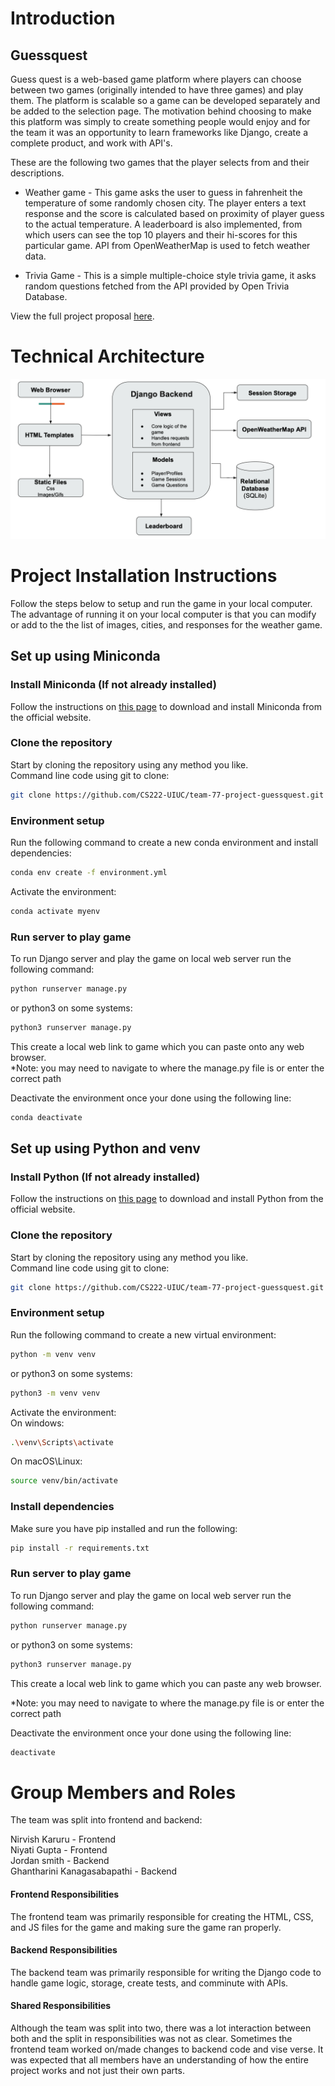 # Introduction

## Guessquest

Guess quest is a web-based game platform where players can choose between two games (originally intended to have three games) and play them. The platform is scalable so a game can be developed separately and be added to the selection page. The motivation behind choosing to make this platform was simply to create something people would enjoy and for the team it was an opportunity to learn frameworks like Django, create a complete product, and work with API's.

These are the following two games that the player selects from and their descriptions.

- Weather game - This game asks the user to guess in fahrenheit the temperature of some randomly chosen city. The player enters a text response and the score is calculated based on proximity of player guess to the actual temperature. A leaderboard is also implemented, from which users can see the top 10 players and their hi-scores for this particular game. API from OpenWeatherMap is used to fetch weather data.

- Trivia Game - This is a simple multiple-choice style trivia game, it asks random questions fetched from the API provided by Open Trivia Database.

View the full project proposal [here](https://docs.google.com/document/d/1nmonhs-nDe5rbL2t6OS7zO3k5HYWXBnDcnlw8PjkxnY/edit?usp=sharing).

# Technical Architecture

![Diagram](guessquest/games/static/css/Technial%20Architecture.png)

# Project Installation Instructions

Follow the steps below to setup and run the game in your local computer. \
The advantage of running it on your local computer is that you can modify or add to the the list of images, cities, and responses for the weather game.

## Set up using Miniconda

### Install Miniconda (If not already installed)

Follow the instructions on [this page](https://www.anaconda.com/docs/getting-started/miniconda/install) to download and install Miniconda from the official website.

### Clone the repository

Start by cloning the repository using any method you like. \
Command line code using git to clone:

```bash
git clone https://github.com/CS222-UIUC/team-77-project-guessquest.git
```

### Environment setup

Run the following command to create a new conda environment and install dependencies:

```bash
conda env create -f environment.yml
```

Activate the environment:

```bash
conda activate myenv
```

### Run server to play game

To run Django server and play the game on local web server run the following command:

```bash
python runserver manage.py
```

or python3 on some systems:

```bash
python3 runserver manage.py
```

This create a local web link to game which you can paste onto any web browser. \
\*Note: you may need to navigate to where the manage.py file is or enter the correct path

Deactivate the environment once your done using the following line:

```bash
conda deactivate
```

## Set up using Python and venv

### Install Python (If not already installed)

Follow the instructions on [this page](https://www.python.org/downloads/) to download and install Python from the official website.

### Clone the repository

Start by cloning the repository using any method you like. \
Command line code using git to clone:

```bash
git clone https://github.com/CS222-UIUC/team-77-project-guessquest.git
```

### Environment setup

Run the following command to create a new virtual environment:

```bash
python -m venv venv
```

or python3 on some systems:

```bash
python3 -m venv venv
```

Activate the environment: \
On windows:

```bash
.\venv\Scripts\activate
```

On macOS\Linux:

```bash
source venv/bin/activate
```

### Install dependencies

Make sure you have pip installed and run the following:

```bash
pip install -r requirements.txt
```

### Run server to play game

To run Django server and play the game on local web server run the following command:

```bash
python runserver manage.py
```

or python3 on some systems:

```bash
python3 runserver manage.py
```

This create a local web link to game which you can paste any web browser.

\*Note: you may need to navigate to where the manage.py file is or enter the correct path

Deactivate the environment once your done using the following line:

```bash
deactivate
```

# Group Members and Roles

The team was split into frontend and backend:

Nirvish Karuru - Frontend \
Niyati Gupta - Frontend \
Jordan smith - Backend \
Ghantharini Kanagasabapathi - Backend

#### Frontend Responsibilities

The frontend team was primarily responsible for creating the HTML, CSS, and JS files for the game and making sure the game ran properly.

#### Backend Responsibilities

The backend team was primarily responsible for writing the Django code to handle game logic, storage, create tests, and comminute with APIs.

#### Shared Responsibilities

Although the team was split into two, there was a lot interaction between both and the split in responsibilities was not as clear. Sometimes the frontend team worked on/made changes to backend code and vise verse. It was expected that all members have an understanding of how the entire project works and not just their own parts.
